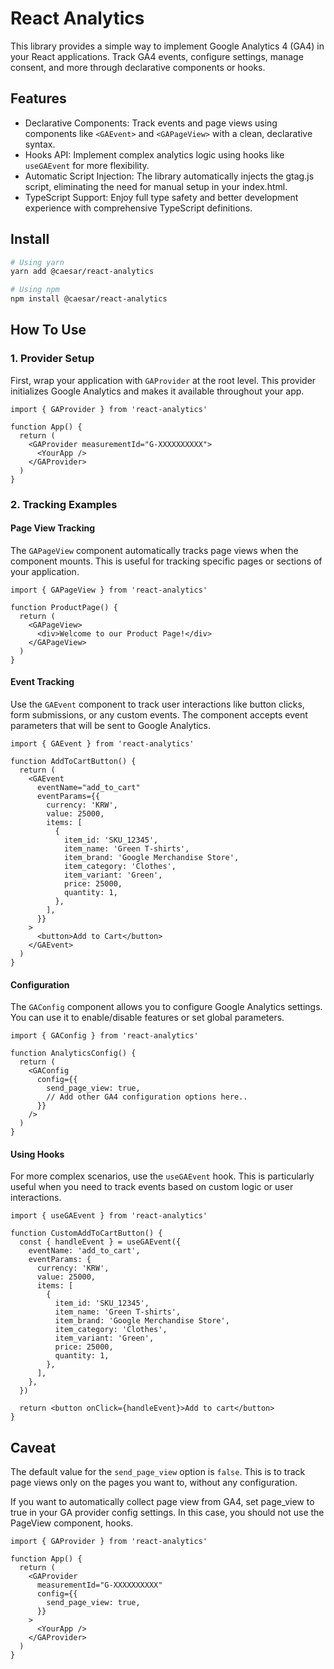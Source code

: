 # React Analytics

This library provides a simple way to implement Google Analytics 4 (GA4) in your React applications. Track GA4 events, configure settings, manage consent, and more through declarative components or hooks.

## Features

- Declarative Components: Track events and page views using components like `<GAEvent>` and `<GAPageView>` with a clean, declarative syntax.
- Hooks API: Implement complex analytics logic using hooks like `useGAEvent` for more flexibility.
- Automatic Script Injection: The library automatically injects the gtag.js script, eliminating the need for manual setup in your index.html.
- TypeScript Support: Enjoy full type safety and better development experience with comprehensive TypeScript definitions.

## Install

```bash
# Using yarn
yarn add @caesar/react-analytics

# Using npm
npm install @caesar/react-analytics
```

## How To Use

### 1. Provider Setup

First, wrap your application with `GAProvider` at the root level. This provider initializes Google Analytics and makes it available throughout your app.

```tsx
import { GAProvider } from 'react-analytics'

function App() {
  return (
    <GAProvider measurementId="G-XXXXXXXXXX">
      <YourApp />
    </GAProvider>
  )
}
```

### 2. Tracking Examples

#### Page View Tracking

The `GAPageView` component automatically tracks page views when the component mounts. This is useful for tracking specific pages or sections of your application.

```tsx
import { GAPageView } from 'react-analytics'

function ProductPage() {
  return (
    <GAPageView>
      <div>Welcome to our Product Page!</div>
    </GAPageView>
  )
}
```

#### Event Tracking

Use the `GAEvent` component to track user interactions like button clicks, form submissions, or any custom events. The component accepts event parameters that will be sent to Google Analytics.

```tsx
import { GAEvent } from 'react-analytics'

function AddToCartButton() {
  return (
    <GAEvent
      eventName="add_to_cart"
      eventParams={{
        currency: 'KRW',
        value: 25000,
        items: [
          {
            item_id: 'SKU_12345',
            item_name: 'Green T-shirts',
            item_brand: 'Google Merchandise Store',
            item_category: 'Clothes',
            item_variant: 'Green',
            price: 25000,
            quantity: 1,
          },
        ],
      }}
    >
      <button>Add to Cart</button>
    </GAEvent>
  )
}
```

#### Configuration

The `GAConfig` component allows you to configure Google Analytics settings. You can use it to enable/disable features or set global parameters.

```tsx
import { GAConfig } from 'react-analytics'

function AnalyticsConfig() {
  return (
    <GAConfig
      config={{
        send_page_view: true,
        // Add other GA4 configuration options here..
      }}
    />
  )
}
```

#### Using Hooks

For more complex scenarios, use the `useGAEvent` hook. This is particularly useful when you need to track events based on custom logic or user interactions.

```tsx
import { useGAEvent } from 'react-analytics'

function CustomAddToCartButton() {
  const { handleEvent } = useGAEvent({
    eventName: 'add_to_cart',
    eventParams: {
      currency: 'KRW',
      value: 25000,
      items: [
        {
          item_id: 'SKU_12345',
          item_name: 'Green T-shirts',
          item_brand: 'Google Merchandise Store',
          item_category: 'Clothes',
          item_variant: 'Green',
          price: 25000,
          quantity: 1,
        },
      ],
    },
  })

  return <button onClick={handleEvent}>Add to cart</button>
}
```

## Caveat

The default value for the `send_page_view` option is `false`. This is to track page views only on the pages you want to, without any configuration.

If you want to automatically collect page view from GA4, set page_view to true in your GA provider config settings. In this case, you should not use the PageView component, hooks.

```tsx
import { GAProvider } from 'react-analytics'

function App() {
  return (
    <GAProvider
      measurementId="G-XXXXXXXXXX"
      config={{
        send_page_view: true,
      }}
    >
      <YourApp />
    </GAProvider>
  )
}
```
